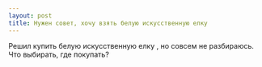 ```yaml
---
layout: post 
title: Нужен совет, хочу взять белую искусственную елку  
--- 
```

Решил купить белую искусственную елку , но совсем не разбираюсь. Что выбирать, где покупать?
